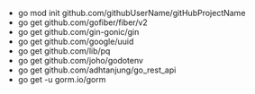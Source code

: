 - go mod init github.com/githubUserName/gitHubProjectName
- go get github.com/gofiber/fiber/v2
- go get github.com/gin-gonic/gin
- go get github.com/google/uuid
- go get github.com/lib/pq
- go get github.com/joho/godotenv
- go get github.com/adhtanjung/go_rest_api
- go get -u gorm.io/gorm
